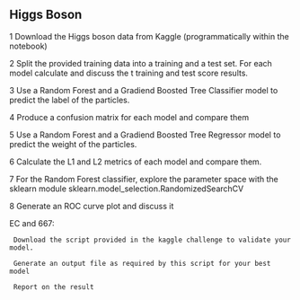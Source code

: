 ## Higgs Boson 

1 Download the Higgs boson data from Kaggle (programmatically within the notebook)

2 Split the provided training data into a training and a test set. For each model calculate and discuss the t training and test score results.

3 Use a Random Forest and a Gradiend Boosted Tree Classifier model to predict the label of the particles.

4 Produce a confusion matrix for each model and compare them

5 Use a Random Forest and a Gradiend Boosted Tree Regressor model to predict the weight of the particles.
 
6 Calculate the L1 and L2 metrics of each model and compare them.

7 For the Random Forest classifier, explore the parameter space with the sklearn module sklearn.model_selection.RandomizedSearchCV

8 Generate an ROC curve plot and discuss it

EC and 667: 
     
     Download the script provided in the kaggle challenge to validate your model. 

     Generate an output file as required by this script for your best model
   
     Report on the result




